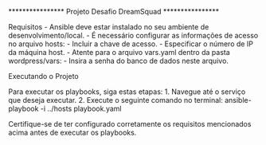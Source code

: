 **************** Projeto Desafio DreamSquad ****************

Requisitos
	- Ansible deve estar instalado no seu ambiente de desenvolvimento/local.
    - É necessário configurar as informações de acesso no arquivo hosts:
        - Incluir a chave de acesso.
        - Especificar o número de IP da máquina host.
    - Atente para o arquivo vars.yaml dentro da pasta wordpress/vars:
        - Insira a senha do banco de dados neste arquivo.

Executando o Projeto

Para executar os playbooks, siga estas etapas:
    1. Navegue até o serviço que deseja executar.
    2. Execute o seguinte comando no terminal:
       ansible-playbook -i ../hosts playbook.yaml

Certifique-se de ter configurado corretamente os requisitos mencionados acima antes de executar os playbooks.
